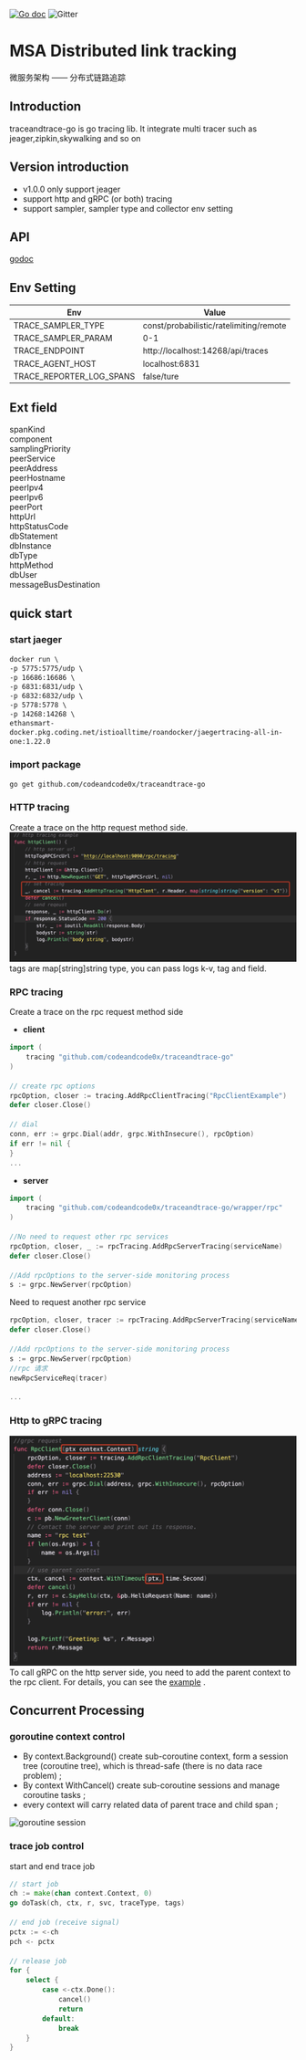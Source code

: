 [![Go doc](https://img.shields.io/badge/go.dev-reference-brightgreen?logo=go&logoColor=white&style=flat)](https://pkg.go.dev/github.com/codeandcode0x/traceandtrace-go)
![Gitter](https://img.shields.io/gitter/room/codeandcode0x/traceandtrace-go)


# MSA Distributed link tracking
微服务架构 —— 分布式链路追踪

## Introduction
traceandtrace-go is go tracing lib. It integrate multi tracer such as jeager,zipkin,skywalking and so on <br>

## Version introduction
- v1.0.0 only support jeager 
- support http and gRPC (or both) tracing
- support sampler, sampler type and collector env setting

## API
[godoc](https://pkg.go.dev/github.com/codeandcode0x/traceandtrace-go)

## Env Setting

|  Env   | Value  |
|  ----  | ----  |
|  TRACE_SAMPLER_TYPE  | const/probabilistic/ratelimiting/remote  |
|  TRACE_SAMPLER_PARAM  | 0-1  |
|  TRACE_ENDPOINT  | http://localhost:14268/api/traces  |
|  TRACE_AGENT_HOST  | localhost:6831  |
|  TRACE_REPORTER_LOG_SPANS  | false/ture  |
 
## Ext field
spanKind <br>
component <br>
samplingPriority <br>
peerService <br>
peerAddress <br>
peerHostname <br>
peerIpv4 <br>
peerIpv6 <br>
peerPort <br>
httpUrl <br>
httpStatusCode <br>
dbStatement <br>
dbInstance <br>
dbType <br>
httpMethod <br>
dbUser <br>
messageBusDestination <br>

## quick start

### start jaeger

```shell
docker run \
-p 5775:5775/udp \
-p 16686:16686 \
-p 6831:6831/udp \
-p 6832:6832/udp \
-p 5778:5778 \
-p 14268:14268 \
ethansmart-docker.pkg.coding.net/istioalltime/roandocker/jaegertracing-all-in-one:1.22.0

```

### import package

```shell
go get github.com/codeandcode0x/traceandtrace-go
```

### HTTP tracing

Create a trace on the http request method side.
![http to grpc client](wiki/imgs/http_client.jpg)
tags are map[string]string type, you can pass logs k-v, tag and field.


### RPC tracing
Create a trace on the rpc request method side

- **client**

```go
import (
    tracing "github.com/codeandcode0x/traceandtrace-go"
)

// create rpc options
rpcOption, closer := tracing.AddRpcClientTracing("RpcClientExample")
defer closer.Close()

// dial
conn, err := grpc.Dial(addr, grpc.WithInsecure(), rpcOption)
if err != nil {
}
...
```
- **server**

```go
import (
    tracing "github.com/codeandcode0x/traceandtrace-go/wrapper/rpc"
)

//No need to request other rpc services
rpcOption, closer, _ := rpcTracing.AddRpcServerTracing(serviceName)
defer closer.Close()

//Add rpcOptions to the server-side monitoring process
s := grpc.NewServer(rpcOption)

```

Need to request another rpc service

```go
rpcOption, closer, tracer := rpcTracing.AddRpcServerTracing(serviceName)
defer closer.Close()

//Add rpcOptions to the server-side monitoring process
s := grpc.NewServer(rpcOption)
//rpc 请求
newRpcServiceReq(tracer)

...
```

### Http to gRPC tracing
![http to grpc client](wiki/imgs/httptogrpc_client.jpg)
To call gRPC on the http server side, you need to add the parent context to the rpc client. For details, you can see the [example](example/http/httpServer.go) .

## Concurrent Processing
### goroutine context control

- By context.Background() create sub-coroutine context, form a session tree (coroutine tree), which is thread-safe (there is no data race problem) ;
- By context WithCancel() create sub-coroutine sessions and manage coroutine tasks ;
- every context will carry related data of parent trace and child span ;

![goroutine session](https://images2018.cnblogs.com/blog/1048291/201806/1048291-20180629074859717-1555813847.png)

### trace job control
start and end trace job

```go
// start job
ch := make(chan context.Context, 0)
go doTask(ch, ctx, r, svc, traceType, tags)

// end job (receive signal)
pctx := <-ch
pch <- pctx

// release job
for {
    select {
        case <-ctx.Done():
            cancel()
            return
        default:
            break
    }
}
```






    